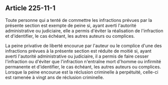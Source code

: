 Article 225-11-1
----
Toute personne qui a tenté de commettre les infractions prévues par la présente
section est exempte de peine si, ayant averti l'autorité administrative ou
judiciaire, elle a permis d'éviter la réalisation de l'infraction et
d'identifier, le cas échéant, les autres auteurs ou complices.

La peine privative de liberté encourue par l'auteur ou le complice d'une des
infractions prévues à la présente section est réduite de moitié si, ayant averti
l'autorité administrative ou judiciaire, il a permis de faire cesser
l'infraction ou d'éviter que l'infraction n'entraîne mort d'homme ou infirmité
permanente et d'identifier, le cas échéant, les autres auteurs ou complices.
Lorsque la peine encourue est la réclusion criminelle à perpétuité, celle-ci est
ramenée à vingt ans de réclusion criminelle.
